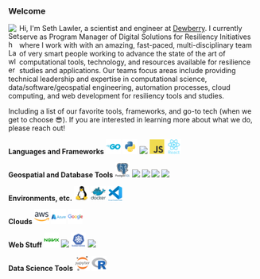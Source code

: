 ### Welcome


Hi, I'm Seth Lawler, <a href="https://www.linkedin.com/in/seth-lawler-b75212141/">
<img align="left" alt="Seth Lawler" width="22px" src="https://cdn.jsdelivr.net/npm/simple-icons@v3/icons/linkedin.svg" />
</a> a scientist and engineer at [Dewberry](https://www.dewberry.com/). I currently serve as Program Manager of Digital Solutions for Resiliency Initiatives where I work with with an amazing, fast-paced, multi-disciplinary team of very smart people working to advance the state of the art of computational tools, technology, and resources available for resilience studies and applications. Our teams focus areas include providing technical leadership and expertise in computational science, data/software/geospatial engineering, automation processes, cloud computing, and web development for resiliency tools and studies. 

Including a list of our favorite tools, frameworks, and go-to tech (when we get to choose 😎). If you are interested in learning more about what we do, please reach out! 

**Languages and Frameworks**
<code><img height="30" src="https://github.com/devicons/devicon/blob/master/icons/go/go-original-wordmark.svg"></code>
<code><img height="30" src="https://raw.githubusercontent.com/github/explore/80688e429a7d4ef2fca1e82350fe8e3517d3494d/topics/python/python.png"></code>
<code><img height="30" src="https://findicons.com/files/icons/2420/coded/512/sql.png"></code>
<code><img height="30" src="https://github.com/devicons/devicon/blob/master/icons/javascript/javascript-original.svg"></code>
<code><img height="30" src="https://github.com/devicons/devicon/blob/master/icons/react/react-original-wordmark.svg"></code>

**Geospatial and Database Tools**
<code><img height="30" src="https://github.com/devicons/devicon/blob/master/icons/postgresql/postgresql-original-wordmark.svg"></code>
<code><img height="30" src="https://www.osgeo.org/wp-content/uploads/postgis-logo.png"></code>
<code><img height="30" src="https://gdal.org/_static/gdalicon.png"></code>
<code><img height="30" src="https://avatars.githubusercontent.com/u/8248870?s=280&v=4"></code>
<code><img height="30" src="https://dbeaver.com/wp-content/themes/utouch/img/dbeaver/LogoX2.png"></code>

**Environments, etc.**
<code><img height="30" src="https://github.com/devicons/devicon/blob/master/icons/linux/linux-original.svg"></code>
<code><img height="30" src="https://github.com/devicons/devicon/blob/master/icons/docker/docker-original-wordmark.svg"></code>
<code><img height="30" src="https://github.com/devicons/devicon/blob/master/icons/vscode/vscode-original-wordmark.svg"></code>


**Clouds**
<code><img height="30" src="https://github.com/devicons/devicon/blob/master/icons/amazonwebservices/amazonwebservices-original-wordmark.svg"></code>
<code><img height="30" src="https://github.com/devicons/devicon/blob/master/icons/azure/azure-original-wordmark.svg"></code>
<code><img height="30" src="https://github.com/devicons/devicon/blob/master/icons/google/google-original-wordmark.svg"></code>

**Web Stuff**
<code><img height="30" src="https://github.com/devicons/devicon/blob/master/icons/nginx/nginx-original.svg"></code>
<code><img height="30" src="https://upload.wikimedia.org/wikipedia/commons/1/1b/Traefik.logo.png"></code>
<code><img height="30" src="https://github.com/devicons/devicon/blob/master/icons/kubernetes/kubernetes-plain-wordmark.svg"></code>
<code><img height="30" src="https://cncf-branding.netlify.app/img/projects/argo/stacked/color/argo-stacked-color.png"></code>


**Data Science Tools**
<code><img height="30" src="https://github.com/devicons/devicon/blob/master/icons/jupyter/jupyter-original-wordmark.svg"></code>
<code><img height="30" src="https://github.com/devicons/devicon/blob/master/icons/r/r-original.svg"></code>

